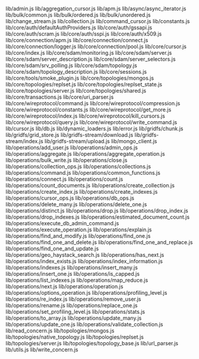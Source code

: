 lib/admin.js
lib/aggregation_cursor.js
lib/apm.js
lib/async/async_iterator.js
lib/bulk/common.js
lib/bulk/ordered.js
lib/bulk/unordered.js
lib/change_stream.js
lib/collection.js
lib/command_cursor.js
lib/constants.js
lib/core/auth/defaultAuthProviders.js
lib/core/auth/gssapi.js
lib/core/auth/scram.js
lib/core/auth/sspi.js
lib/core/auth/x509.js
lib/core/connection/apm.js
lib/core/connection/connect.js
lib/core/connection/logger.js
lib/core/connection/pool.js
lib/core/cursor.js
lib/core/index.js
lib/core/sdam/monitoring.js
lib/core/sdam/server.js
lib/core/sdam/server_description.js
lib/core/sdam/server_selectors.js
lib/core/sdam/srv_polling.js
lib/core/sdam/topology.js
lib/core/sdam/topology_description.js
lib/core/sessions.js
lib/core/tools/smoke_plugin.js
lib/core/topologies/mongos.js
lib/core/topologies/replset.js
lib/core/topologies/replset_state.js
lib/core/topologies/server.js
lib/core/topologies/shared.js
lib/core/transactions.js
lib/core/uri_parser.js
lib/core/wireprotocol/command.js
lib/core/wireprotocol/compression.js
lib/core/wireprotocol/constants.js
lib/core/wireprotocol/get_more.js
lib/core/wireprotocol/index.js
lib/core/wireprotocol/kill_cursors.js
lib/core/wireprotocol/query.js
lib/core/wireprotocol/write_command.js
lib/cursor.js
lib/db.js
lib/dynamic_loaders.js
lib/error.js
lib/gridfs/chunk.js
lib/gridfs/grid_store.js
lib/gridfs-stream/download.js
lib/gridfs-stream/index.js
lib/gridfs-stream/upload.js
lib/mongo_client.js
lib/operations/add_user.js
lib/operations/admin_ops.js
lib/operations/aggregate.js
lib/operations/aggregate_operation.js
lib/operations/bulk_write.js
lib/operations/close.js
lib/operations/collection_ops.js
lib/operations/collections.js
lib/operations/command.js
lib/operations/common_functions.js
lib/operations/connect.js
lib/operations/count.js
lib/operations/count_documents.js
lib/operations/create_collection.js
lib/operations/create_index.js
lib/operations/create_indexes.js
lib/operations/cursor_ops.js
lib/operations/db_ops.js
lib/operations/delete_many.js
lib/operations/delete_one.js
lib/operations/distinct.js
lib/operations/drop.js
lib/operations/drop_index.js
lib/operations/drop_indexes.js
lib/operations/estimated_document_count.js
lib/operations/execute_db_admin_command.js
lib/operations/execute_operation.js
lib/operations/explain.js
lib/operations/find_and_modify.js
lib/operations/find_one.js
lib/operations/find_one_and_delete.js
lib/operations/find_one_and_replace.js
lib/operations/find_one_and_update.js
lib/operations/geo_haystack_search.js
lib/operations/has_next.js
lib/operations/index_exists.js
lib/operations/index_information.js
lib/operations/indexes.js
lib/operations/insert_many.js
lib/operations/insert_one.js
lib/operations/is_capped.js
lib/operations/list_indexes.js
lib/operations/map_reduce.js
lib/operations/next.js
lib/operations/operation.js
lib/operations/options_operation.js
lib/operations/profiling_level.js
lib/operations/re_index.js
lib/operations/remove_user.js
lib/operations/rename.js
lib/operations/replace_one.js
lib/operations/set_profiling_level.js
lib/operations/stats.js
lib/operations/to_array.js
lib/operations/update_many.js
lib/operations/update_one.js
lib/operations/validate_collection.js
lib/read_concern.js
lib/topologies/mongos.js
lib/topologies/native_topology.js
lib/topologies/replset.js
lib/topologies/server.js
lib/topologies/topology_base.js
lib/url_parser.js
lib/utils.js
lib/write_concern.js
